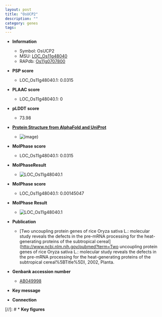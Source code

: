 ```yaml
---
layout: post
title: "OsUCP2"
description: ""
category: genes
tags: 
---
```


* **Information**  
    + Symbol: OsUCP2  
    + MSU: [LOC_Os11g48040](http://rice.plantbiology.msu.edu/cgi-bin/ORF_infopage.cgi?orf=LOC_Os11g48040)  
    + RAPdb: [Os11g0707800](http://rapdb.dna.affrc.go.jp/viewer/gbrowse_details/irgsp1?name=Os11g0707800)  

* **PSP score**  
    + LOC_Os11g48040.1: 0.0315 

* **PLAAC score**  
    + LOC_Os11g48040.1: 0 

* **pLDDT score**
    + 73.98

* **[Protein Structure from AlphaFold and UniProt](https://www.uniprot.org/uniprotkb/Q2QZ12/entry#structure)**
    + ![image](https://ricepsp.github.io/images/Q2/AF-Q2QZ12-F1.png))

* **MolPhase score**
    + LOC_Os11g48040.1: 0.0315

* **MolPhaseResult**
    + ![LOC_Os11g48040.1](https://ricepsp.github.io/pictures/LOC_Os11g/LOC_Os11g48040.1.png)

* **MolPhase score**
    + LOC_Os11g48040.1: 0.00145047

* **MolPhase Result**
    + ![LOC_Os11g48040.1](https://304243504.github.io/Pictures/LOC_Os11g/LOC_Os11g48040.1.png)

* **Publication**  
    + [Two uncoupling protein genes of rice Oryza sativa L.: molecular study reveals the defects in the pre-mRNA processing for the heat-generating proteins of the subtropical cereal](http://www.ncbi.nlm.nih.gov/pubmed?term=Two uncoupling protein genes of rice Oryza sativa L.: molecular study reveals the defects in the pre-mRNA processing for the heat-generating proteins of the subtropical cereal%5BTitle%5D), 2002, Planta.

* **Genbank accession number**  
    + [AB049998](http://www.ncbi.nlm.nih.gov/nuccore/AB049998)

* **Key message**  

* **Connection**  

[//]: # * **Key figures**  


